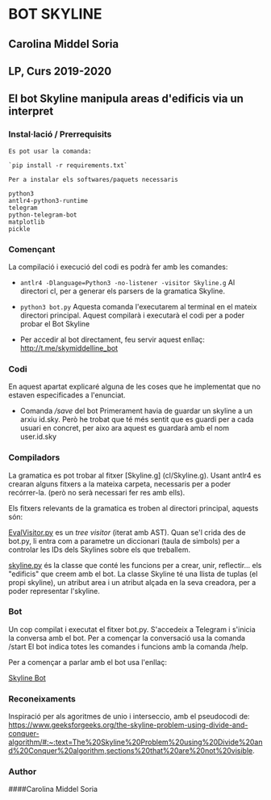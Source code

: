 
# BOT SKYLINE
## Carolina Middel Soria
## LP, Curs 2019-2020

## El bot Skyline manipula areas d'edificis via un interpret

### Instal·lació / Prerrequisits

    Es pot usar la comanda:

    `pip install -r requirements.txt`

    Per a instalar els softwares/paquets necessaris

    python3
    antlr4-python3-runtime
    telegram
    python-telegram-bot
    matplotlib
    pickle


### Començant

  La compilació i execució del codi es podrà fer amb les comandes:

  -  `antlr4 -Dlanguage=Python3 -no-listener -visitor Skyline.g`
    Al directori cl, per a generar els parsers de la gramatica Skyline.

  - `python3 bot.py`
    Aquesta comanda l'executarem al terminal en el mateix directori principal. Aquest compilarà i executarà el codi per a poder probar el Bot Skyline

  - Per accedir al bot directament, feu servir aquest enllaç:
    http://t.me/skymiddelline_bot


### Codi
  En aquest apartat explicaré alguna de les coses que he implementat que no estaven especificades a l'enunciat.

  - Comanda */save* del bot
    Primerament havia de guardar un skyline a un arxiu id.sky. Però he trobat que té més sentit que es guardi per a cada usuari en concret, per aixo ara aquest es guardarà amb el nom user.id.sky



### Compiladors

  La gramatica es pot trobar al fitxer [Skyline.g] (cl/Skyline.g). Usant antlr4 es crearan alguns fitxers a la mateixa carpeta, necessaris per a poder recórrer-la. (però no serà necessari fer res amb ells).

  Els fitxers relevants de la gramatica es troben al directori principal, aquests són:

  [EvalVisitor.py](EvalVisitor.py) es un *tree visitor* (iterat amb AST). Quan se'l crida des de bot.py, li entra com a parametre un diccionari (taula de simbols) per a controlar les IDs dels Skylines sobre els que treballem.

  [skyline.py](skyline.py) és la classe que conté les funcions per a crear, unir, reflectir... els "edificis" que creem amb el bot. La classe Skyline té una llista de tuplas (el propi skyline), un atribut area i un atribut alçada en la seva creadora, per a poder representar l'skyline.



### Bot

  Un cop compilat i executat el fitxer bot.py. S'accedeix a Telegram i s'inicia la conversa amb el bot.
  Per a començar la conversació usa la comanda /start
  El bot indica totes les comandes i funcions amb la comanda /help.

  Per a començar a parlar amb el bot usa l'enllaç:

  [Skyline Bot](http://t.me/skymiddelline_bot)

### Reconeixaments

 Inspiració per als agoritmes de unio i interseccio, amb el pseudocodi de:
    https://www.geeksforgeeks.org/the-skyline-problem-using-divide-and-conquer-algorithm/#:~:text=The%20Skyline%20Problem%20using%20Divide%20and%20Conquer%20algorithm,sections%20that%20are%20not%20visible.

### Author

####Carolina Middel Soria
